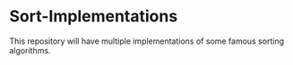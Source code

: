 # Sort-Implementations
This repository will have multiple implementations of some famous sorting algorithms.
